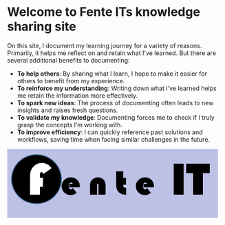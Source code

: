 # Welcome to Fente ITs knowledge sharing site

On this site, I document my learning journey for a variety of reasons. Primarily, it helps me reflect on and retain what I've learned. But there are several additional benefits to documenting:

- **To help others**: By sharing what I learn, I hope to make it easier for others to benefit from my experience.
- **To reinforce my understanding**: Writing down what I've learned helps me retain the information more effectively.
- **To spark new ideas**: The process of documenting often leads to new insights and raises fresh questions.
- **To validate my knowledge**: Documenting forces me to check if I truly grasp the concepts I’m working with.
- **To improve efficiency**: I can quickly reference past solutions and workflows, saving time when facing similar challenges in the future.

![Logo](./images/logo.PNG)

